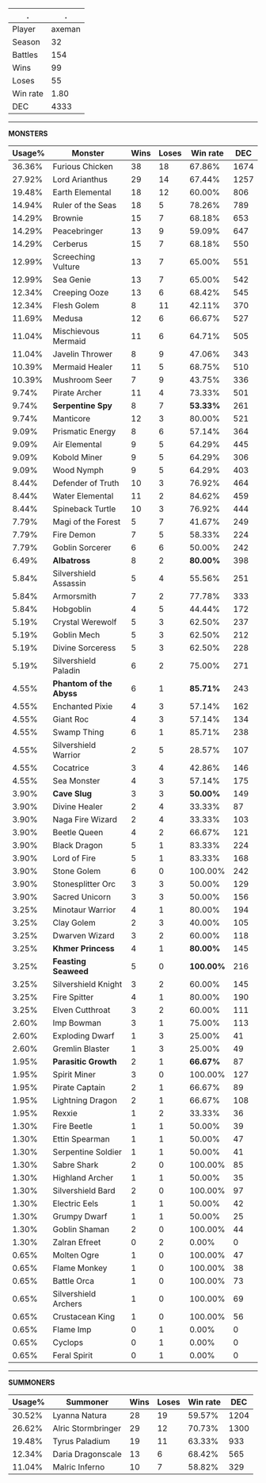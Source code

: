 .|.
|-|-
Player|axeman
Season|32
Battles|154
Wins|99
Loses|55
Win rate|1.80
DEC|4333

---
**MONSTERS**

Usage%|Monster|Wins|Loses|Win rate|DEC|
-|-|-|-|-|-|
36.36%|Furious Chicken|38|18|67.86%|1674|
27.92%|Lord Arianthus|29|14|67.44%|1257|
19.48%|Earth Elemental|18|12|60.00%|806|
14.94%|Ruler of the Seas|18|5|78.26%|789|
14.29%|Brownie|15|7|68.18%|653|
14.29%|Peacebringer|13|9|59.09%|647|
14.29%|Cerberus|15|7|68.18%|550|
12.99%|Screeching Vulture|13|7|65.00%|551|
12.99%|Sea Genie|13|7|65.00%|542|
12.34%|Creeping Ooze|13|6|68.42%|545|
12.34%|Flesh Golem|8|11|42.11%|370|
11.69%|Medusa|12|6|66.67%|527|
11.04%|Mischievous Mermaid|11|6|64.71%|505|
11.04%|Javelin Thrower|8|9|47.06%|343|
10.39%|Mermaid Healer|11|5|68.75%|510|
10.39%|Mushroom Seer|7|9|43.75%|336|
9.74%|Pirate Archer|11|4|73.33%|501|
9.74%|**Serpentine Spy**|8|7|**53.33%**|261|
9.74%|Manticore|12|3|80.00%|521|
9.09%|Prismatic Energy|8|6|57.14%|364|
9.09%|Air Elemental|9|5|64.29%|445|
9.09%|Kobold Miner|9|5|64.29%|306|
9.09%|Wood Nymph|9|5|64.29%|403|
8.44%|Defender of Truth|10|3|76.92%|464|
8.44%|Water Elemental|11|2|84.62%|459|
8.44%|Spineback Turtle|10|3|76.92%|444|
7.79%|Magi of the Forest|5|7|41.67%|249|
7.79%|Fire Demon|7|5|58.33%|224|
7.79%|Goblin Sorcerer|6|6|50.00%|242|
6.49%|**Albatross**|8|2|**80.00%**|398|
5.84%|Silvershield Assassin|5|4|55.56%|251|
5.84%|Armorsmith|7|2|77.78%|333|
5.84%|Hobgoblin|4|5|44.44%|172|
5.19%|Crystal Werewolf|5|3|62.50%|237|
5.19%|Goblin Mech|5|3|62.50%|212|
5.19%|Divine Sorceress|5|3|62.50%|228|
5.19%|Silvershield Paladin|6|2|75.00%|271|
4.55%|**Phantom of the Abyss**|6|1|**85.71%**|243|
4.55%|Enchanted Pixie|4|3|57.14%|162|
4.55%|Giant Roc|4|3|57.14%|134|
4.55%|Swamp Thing|6|1|85.71%|238|
4.55%|Silvershield Warrior|2|5|28.57%|107|
4.55%|Cocatrice|3|4|42.86%|146|
4.55%|Sea Monster|4|3|57.14%|175|
3.90%|**Cave Slug**|3|3|**50.00%**|149|
3.90%|Divine Healer|2|4|33.33%|87|
3.90%|Naga Fire Wizard|2|4|33.33%|103|
3.90%|Beetle Queen|4|2|66.67%|121|
3.90%|Black Dragon|5|1|83.33%|224|
3.90%|Lord of Fire|5|1|83.33%|168|
3.90%|Stone Golem|6|0|100.00%|242|
3.90%|Stonesplitter Orc|3|3|50.00%|129|
3.90%|Sacred Unicorn|3|3|50.00%|156|
3.25%|Minotaur Warrior|4|1|80.00%|194|
3.25%|Clay Golem|2|3|40.00%|105|
3.25%|Dwarven Wizard|3|2|60.00%|118|
3.25%|**Khmer Princess**|4|1|**80.00%**|145|
3.25%|**Feasting Seaweed**|5|0|**100.00%**|216|
3.25%|Silvershield Knight|3|2|60.00%|145|
3.25%|Fire Spitter|4|1|80.00%|190|
3.25%|Elven Cutthroat|3|2|60.00%|111|
2.60%|Imp Bowman|3|1|75.00%|113|
2.60%|Exploding Dwarf|1|3|25.00%|41|
2.60%|Gremlin Blaster|1|3|25.00%|49|
1.95%|**Parasitic Growth**|2|1|**66.67%**|87|
1.95%|Spirit Miner|3|0|100.00%|127|
1.95%|Pirate Captain|2|1|66.67%|89|
1.95%|Lightning Dragon|2|1|66.67%|108|
1.95%|Rexxie|1|2|33.33%|36|
1.30%|Fire Beetle|1|1|50.00%|39|
1.30%|Ettin Spearman|1|1|50.00%|47|
1.30%|Serpentine Soldier|1|1|50.00%|41|
1.30%|Sabre Shark|2|0|100.00%|85|
1.30%|Highland Archer|1|1|50.00%|35|
1.30%|Silvershield Bard|2|0|100.00%|97|
1.30%|Electric Eels|1|1|50.00%|42|
1.30%|Grumpy Dwarf|1|1|50.00%|25|
1.30%|Goblin Shaman|2|0|100.00%|44|
1.30%|Zalran Efreet|0|2|0.00%|0|
0.65%|Molten Ogre|1|0|100.00%|47|
0.65%|Flame Monkey|1|0|100.00%|38|
0.65%|Battle Orca|1|0|100.00%|73|
0.65%|Silvershield Archers|1|0|100.00%|69|
0.65%|Crustacean King|1|0|100.00%|56|
0.65%|Flame Imp|0|1|0.00%|0|
0.65%|Cyclops|0|1|0.00%|0|
0.65%|Feral Spirit|0|1|0.00%|0|

---
**SUMMONERS**

Usage%|Summoner|Wins|Loses|Win rate|DEC|
-|-|-|-|-|-|
30.52%|Lyanna Natura|28|19|59.57%|1204|
26.62%|Alric Stormbringer|29|12|70.73%|1300|
19.48%|Tyrus Paladium|19|11|63.33%|933|
12.34%|Daria Dragonscale|13|6|68.42%|565|
11.04%|Malric Inferno|10|7|58.82%|329|
